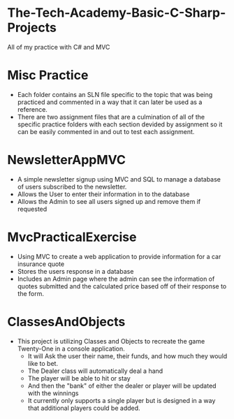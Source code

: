 # The-Tech-Academy-Basic-C-Sharp-Projects
All of my practice with C# and MVC

# Misc Practice
*   Each folder contains an SLN file specific to the topic that was being practiced and commented in a way that it can later be used as a reference.
*   There are two assignment files that are a culmination of all of the specific practice folders with each section devided by assignment so it can be easily commented in and out to test each assignment. 

# NewsletterAppMVC
* A simple newsletter signup using MVC and SQL to manage a database of users subscribed to the newsletter.
* Allows the User to enter their information in to the database
* Allows the Admin to see all users signed up and remove them if requested
 
# MvcPracticalExercise
* Using MVC to create a web application to provide information for a car insurance quote
* Stores the users response in a database
* Includes an Admin page where the admin can see the information of quotes submitted and the calculated price based off of their response to the form. 

# ClassesAndObjects
* This project is utilizing Classes and Objects to recreate the game Twenty-One in a console application.
    * It will Ask the user their name, their funds, and how much they would like to bet.
    * The Dealer class will automatically deal a hand
    * The player will be able to hit or stay
    * And then the "bank" of either the dealer or player will be updated with the winnings
    * It currently only supports a single player but is designed in a way that additional players could be added.
